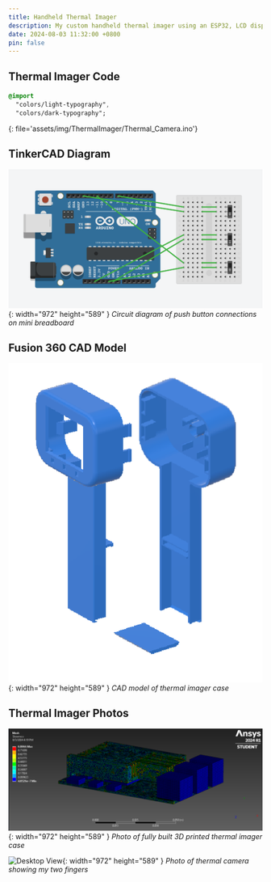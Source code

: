 ```yaml
---
title: Handheld Thermal Imager
description: My custom handheld thermal imager using an ESP32, LCD display, and MLX90640
date: 2024-08-03 11:32:00 +0800
pin: false
---
```


## Thermal Imager Code

```sass
@import
  "colors/light-typography",
  "colors/dark-typography";
```
{: file='assets/img/ThermalImager/Thermal_Camera.ino'}

## TinkerCAD Diagram

![Desktop View](/assets/img/ThermalImager/TinkerCAD.png){: width="972" height="589" }
_Circuit diagram of push button connections on mini breadboard_

## Fusion 360 CAD Model

![Desktop View](/assets/img/ThermalImager/HandheldCase.png){: width="972" height="589" }
_CAD model of thermal imager case_

## Thermal Imager Photos

![Desktop View](/assets/img/ComputerImages/Meshing.png){: width="972" height="589" }
_Photo of fully built 3D printed thermal imager case_

![Desktop View](/assets/img/ThermalImager/CasePicture.jpg){: width="972" height="589" }
_Photo of thermal camera showing my two fingers_
